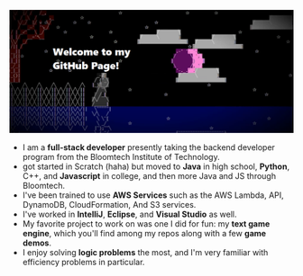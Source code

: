 ![Welcome to my GitHub Page!](textengine-welcome.png)
- I am a **full-stack developer** presently taking the backend developer program from the Bloomtech Institute of Technology.
- got started in Scratch (haha) but moved to **Java** in high school, **Python**, C++, and **Javascript** in college, and then more Java and JS through Bloomtech.
- I've been trained to use **AWS Services** such as the AWS Lambda, API, DynamoDB, CloudFormation, And S3 services.
- I've worked in **IntelliJ**, **Eclipse**, and **Visual Studio** as well.
- My favorite project to work on was one I did for fun: my **text game engine**, which you'll find among my repos along with a few **game demos**.
- I enjoy solving **logic problems** the most, and I'm very familiar with efficiency problems in particular.
